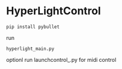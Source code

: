 # HyperLightControl
```
pip install pybullet
```
run 
```
hyperlight_main.py
```

optionl run launchcontrol_.py for midi control 
